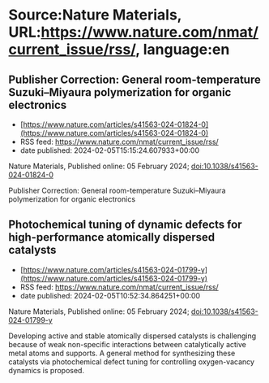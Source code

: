 # Source:Nature Materials, URL:https://www.nature.com/nmat/current_issue/rss/, language:en

## Publisher Correction: General room-temperature Suzuki–Miyaura polymerization for organic electronics
 - [https://www.nature.com/articles/s41563-024-01824-0](https://www.nature.com/articles/s41563-024-01824-0)
 - RSS feed: https://www.nature.com/nmat/current_issue/rss/
 - date published: 2024-02-05T15:15:24.607933+00:00

<p>Nature Materials, Published online: 05 February 2024; <a href="https://www.nature.com/articles/s41563-024-01824-0">doi:10.1038/s41563-024-01824-0</a></p>Publisher Correction: General room-temperature Suzuki–Miyaura polymerization for organic electronics

## Photochemical tuning of dynamic defects for high-performance atomically dispersed catalysts
 - [https://www.nature.com/articles/s41563-024-01799-y](https://www.nature.com/articles/s41563-024-01799-y)
 - RSS feed: https://www.nature.com/nmat/current_issue/rss/
 - date published: 2024-02-05T10:52:34.864251+00:00

<p>Nature Materials, Published online: 05 February 2024; <a href="https://www.nature.com/articles/s41563-024-01799-y">doi:10.1038/s41563-024-01799-y</a></p>Developing active and stable atomically dispersed catalysts is challenging because of weak non-specific interactions between catalytically active metal atoms and supports. A general method for synthesizing these catalysts via photochemical defect tuning for controlling oxygen-vacancy dynamics is proposed.

